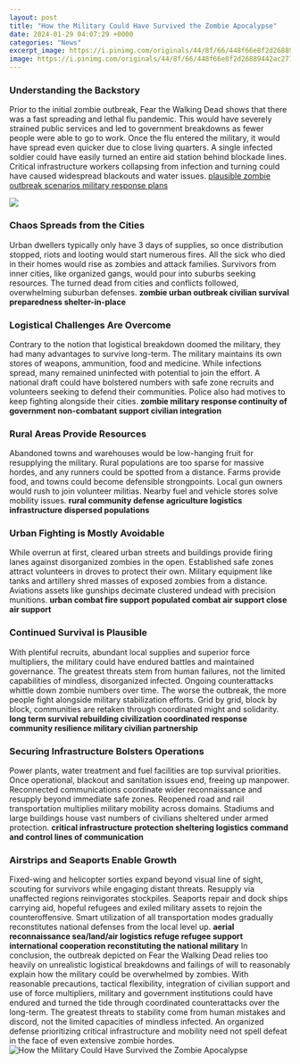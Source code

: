 ```yaml
---
layout: post
title: "How the Military Could Have Survived the Zombie Apocalypse"
date: 2024-01-29 04:07:29 +0000
categories: "News"
excerpt_image: https://i.pinimg.com/originals/44/8f/66/448f66e8f2d26889442ac27147b06caf.jpg
image: https://i.pinimg.com/originals/44/8f/66/448f66e8f2d26889442ac27147b06caf.jpg
---
```


### Understanding the Backstory
Prior to the initial zombie outbreak, Fear the Walking Dead shows that there was a fast spreading and lethal flu pandemic. This would have severely strained public services and led to government breakdowns as fewer people were able to go to work. Once the flu entered the military, it would have spread even quicker due to close living quarters. A single infected soldier could have easily turned an entire aid station behind blockade lines. Critical infrastructure workers collapsing from infection and turning could have caused widespread blackouts and water issues. [plausible zombie outbreak scenarios military response plans](https://yt.io.vn/collection/ahl)

![](https://i.ytimg.com/vi/ynuOn7voQHc/maxresdefault.jpg)
### Chaos Spreads from the Cities 
Urban dwellers typically only have 3 days of supplies, so once distribution stopped, riots and looting would start numerous fires. All the sick who died in their homes would rise as zombies and attack families. Survivors from inner cities, like organized gangs, would pour into suburbs seeking resources. The turned dead from cities and conflicts followed, overwhelming suburban defenses. **zombie urban outbreak civilian survival preparedness shelter-in-place**
### Logistical Challenges Are Overcome 
Contrary to the notion that logistical breakdown doomed the military, they had many advantages to survive long-term. The military maintains its own stores of weapons, ammunition, food and medicine. While infections spread, many remained uninfected with potential to join the effort. A national draft could have bolstered numbers with safe zone recruits and volunteers seeking to defend their communities. Police also had motives to keep fighting alongside their cities. **zombie military response continuity of government non-combatant support civilian integration** 
### Rural Areas Provide Resources
Abandoned towns and warehouses would be low-hanging fruit for resupplying the military. Rural populations are too sparse for massive hordes, and any runners could be spotted from a distance. Farms provide food, and towns could become defensible strongpoints. Local gun owners would rush to join volunteer militias. Nearby fuel and vehicle stores solve mobility issues. **rural community defense agriculture logistics infrastructure dispersed populations**
### Urban Fighting is Mostly Avoidable
While overrun at first, cleared urban streets and buildings provide firing lanes against disorganized zombies in the open. Established safe zones attract volunteers in droves to protect their own. Military equipment like tanks and artillery shred masses of exposed zombies from a distance. Aviations assets like gunships decimate clustered undead with precision munitions. **urban combat fire support populated combat air support close air support** 
### Continued Survival is Plausible  
With plentiful recruits, abundant local supplies and superior force multipliers, the military could have endured battles and maintained governance. The greatest threats stem from human failures, not the limited capabilities of mindless, disorganized infected. Ongoing counterattacks whittle down zombie numbers over time. The worse the outbreak, the more people fight alongside military stabilization efforts. Grid by grid, block by block, communities are retaken through coordinated might and solidarity. **long term survival rebuilding civilization coordinated response community resilience military civilian partnership**
### Securing Infrastructure Bolsters Operations
Power plants, water treatment and fuel facilities are top survival priorities. Once operational, blackout and sanitation issues end, freeing up manpower. Reconnected communications coordinate wider reconnaissance and resupply beyond immediate safe zones. Reopened road and rail transportation multiplies military mobility across domains. Stadiums and large buildings house vast numbers of civilians sheltered under armed protection. **critical infrastructure protection sheltering logistics command and control lines of communication** 
### Airstrips and Seaports Enable Growth 
Fixed-wing and helicopter sorties expand beyond visual line of sight, scouting for survivors while engaging distant threats. Resupply via unaffected regions reinvigorates stockpiles. Seaports repair and dock ships carrying aid, hopeful refugees and exiled military assets to rejoin the counteroffensive. Smart utilization of all transportation modes gradually reconstitutes national defenses from the local level up. **aerial reconnaissance sea/land/air logistics refuge refugee support international cooperation reconstituting the national military**
In conclusion, the outbreak depicted on Fear the Walking Dead relies too heavily on unrealistic logistical breakdowns and failings of will to reasonably explain how the military could be overwhelmed by zombies. With reasonable precautions, tactical flexibility, integration of civilian support and use of force multipliers, military and government institutions could have endured and turned the tide through coordinated counterattacks over the long-term. The greatest threats to stability come from human mistakes and discord, not the limited capacities of mindless infected. An organized defense prioritizing critical infrastructure and mobility need not spell defeat in the face of even extensive zombie hordes.
![How the Military Could Have Survived the Zombie Apocalypse](https://i.pinimg.com/originals/44/8f/66/448f66e8f2d26889442ac27147b06caf.jpg)
